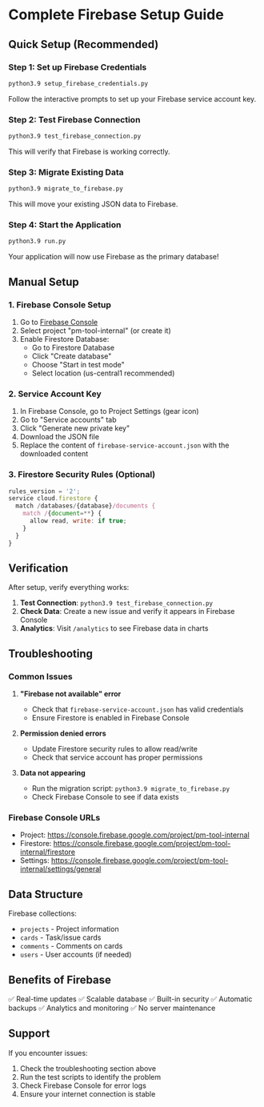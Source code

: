 # Complete Firebase Setup Guide

## Quick Setup (Recommended)

### Step 1: Set up Firebase Credentials
```bash
python3.9 setup_firebase_credentials.py
```
Follow the interactive prompts to set up your Firebase service account key.

### Step 2: Test Firebase Connection
```bash
python3.9 test_firebase_connection.py
```
This will verify that Firebase is working correctly.

### Step 3: Migrate Existing Data
```bash
python3.9 migrate_to_firebase.py
```
This will move your existing JSON data to Firebase.

### Step 4: Start the Application
```bash
python3.9 run.py
```
Your application will now use Firebase as the primary database!

## Manual Setup

### 1. Firebase Console Setup
1. Go to [Firebase Console](https://console.firebase.google.com/)
2. Select project "pm-tool-internal" (or create it)
3. Enable Firestore Database:
   - Go to Firestore Database
   - Click "Create database"
   - Choose "Start in test mode"
   - Select location (us-central1 recommended)

### 2. Service Account Key
1. In Firebase Console, go to Project Settings (gear icon)
2. Go to "Service accounts" tab
3. Click "Generate new private key"
4. Download the JSON file
5. Replace the content of `firebase-service-account.json` with the downloaded content

### 3. Firestore Security Rules (Optional)
```javascript
rules_version = '2';
service cloud.firestore {
  match /databases/{database}/documents {
    match /{document=**} {
      allow read, write: if true;
    }
  }
}
```

## Verification

After setup, verify everything works:

1. **Test Connection**: `python3.9 test_firebase_connection.py`
2. **Check Data**: Create a new issue and verify it appears in Firebase Console
3. **Analytics**: Visit `/analytics` to see Firebase data in charts

## Troubleshooting

### Common Issues

1. **"Firebase not available" error**
   - Check that `firebase-service-account.json` has valid credentials
   - Ensure Firestore is enabled in Firebase Console

2. **Permission denied errors**
   - Update Firestore security rules to allow read/write
   - Check that service account has proper permissions

3. **Data not appearing**
   - Run the migration script: `python3.9 migrate_to_firebase.py`
   - Check Firebase Console to see if data exists

### Firebase Console URLs
- Project: https://console.firebase.google.com/project/pm-tool-internal
- Firestore: https://console.firebase.google.com/project/pm-tool-internal/firestore
- Settings: https://console.firebase.google.com/project/pm-tool-internal/settings/general

## Data Structure

Firebase collections:
- `projects` - Project information
- `cards` - Task/issue cards  
- `comments` - Comments on cards
- `users` - User accounts (if needed)

## Benefits of Firebase

✅ Real-time updates
✅ Scalable database
✅ Built-in security
✅ Automatic backups
✅ Analytics and monitoring
✅ No server maintenance

## Support

If you encounter issues:
1. Check the troubleshooting section above
2. Run the test scripts to identify the problem
3. Check Firebase Console for error logs
4. Ensure your internet connection is stable